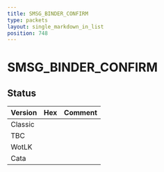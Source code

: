 ```yaml
---
title: SMSG_BINDER_CONFIRM
type: packets
layout: single_markdown_in_list
position: 748
---
```


# SMSG_BINDER_CONFIRM

## Status

Version | Hex | Comment
---------- | ---------- | ---------- 
Classic |  |  
TBC |  |  
WotLK |  |  
Cata |  |  
